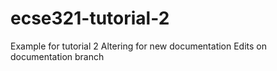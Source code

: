 # ecse321-tutorial-2
Example for tutorial 2
Altering for new documentation 
Edits on documentation branch 
